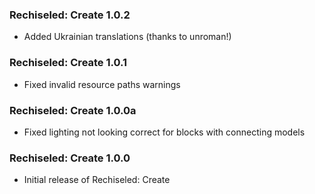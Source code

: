 ### Rechiseled: Create 1.0.2
- Added Ukrainian translations (thanks to unroman!)

### Rechiseled: Create 1.0.1
- Fixed invalid resource paths warnings

### Rechiseled: Create 1.0.0a
- Fixed lighting not looking correct for blocks with connecting models

### Rechiseled: Create 1.0.0
- Initial release of Rechiseled: Create
